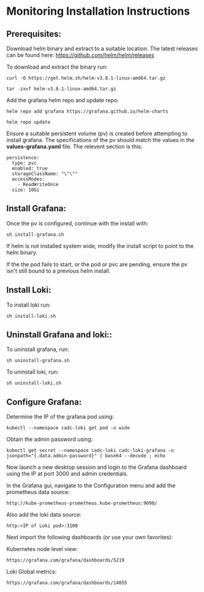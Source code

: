 Monitoring Installation Instructions
====================================


Prerequisites:
--------------

Download helm binary and extract to a suitable location. The latest releases can be found here: https://github.com/helm/helm/releases

To download and extract the binary run:

    curl -O https://get.helm.sh/helm-v3.8.1-linux-amd64.tar.gz

    tar -zxvf helm-v3.8.1-linux-amd64.tar.gz

Add the grafana helm repo and update repo:

    helm repo add grafana https://grafana.github.io/helm-charts

    helm repo update

Ensure a suitable persistent volume (pv) is created before attempting to install grafana. The specifications of the pv should match the values in the **values-grafana.yaml** file. The relevent section is this:

    persistence:
      type: pvc
      enabled: true
      storageClassName: "\"\""
      accessModes:
        - ReadWriteOnce
      size: 10Gi



Install Grafana:
----------------

Once the pv is configured, continue with the install with:

    sh install-grafana.sh

If helm is not installed system wide, modify the install script to point to the helm binary.

If the the pod fails to start, or the pod or pvc are pending, ensure the pv isn't still bound to a previous helm install.


Install Loki:
-------------

To install loki run:

    sh install-loki.sh


Uninstall Grafana and loki::
------------------

To uninstall grafana, run:

    sh uninstall-grafana.sh

To uninstall loki, run:

    sh uninstall-loki.sh


Configure Grafana:
------------------

Determine the IP of the grafana pod using:

    kubectl --namespace cadc-loki get pod -o wide

Obtain the admin password using:

    kubectl get secret --namespace cadc-loki cadc-loki-grafana -o jsonpath="{.data.admin-password}" | base64 --decode ; echo

Now launch a new desktop session and login to the Grafana dashboard using the IP at port 3000 and admin credentials.

In the Grafana gui, navigate to the Configuration menu and add the prometheus data source:

    http://kube-prometheus-prometheus.kube-prometheus:9090/

Also add the loki data source:

    http:<IP of Loki pod>:3100


Next import the following dashboards (or use your own favorites):

Kubernetes node level view:

    https://grafana.com/grafana/dashboards/5219

Loki Global metrics:

    https://grafana.com/grafana/dashboards/14055
